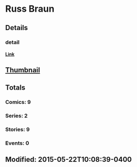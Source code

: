 # Russ  Braun 
## Details
### detail
#### [Link](http://marvel.com/comics/creators/1011/russ_braun?utm_campaign=apiRef&utm_source=225578a89fc76f3d20fbffda5d17a88d)
## [Thumbnail](http://i.annihil.us/u/prod/marvel/i/mg/b/40/image_not_available.jpg)
## Totals
### Comics: 9
### Series: 2
### Stories: 9
### Events: 0
## Modified: 2015-05-22T10:08:39-0400